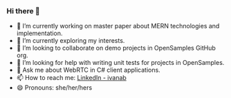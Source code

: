 ### Hi there 👋

- 🔭 I’m currently working on master paper about MERN technologies and implementation.
- 🌱 I’m currently <!--learning--> exploring my interests.
- 👯 I’m looking to collaborate on demo projects in OpenSamples GitHub org.
- 🤔 I’m looking for help with writing unit tests for projects in OpenSamples.
- 💬 Ask me about WebRTC in C# client applications.
- 📫 How to reach me: [LinkedIn - ivanab](https://www.linkedin.com/in/ivanab/)
- 😄 Pronouns: she/her/hers
<!-- ⚡ Fun fact: -->
